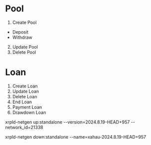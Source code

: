 # Pool
1. Create Pool
- Deposit
- Withdraw
2. Update Pool
3. Delete Pool
# Loan
1. Create Loan
2. Update Loan
3. Delete Loan
4. End Loan
4. Payment Loan
5. Drawdown Loan

xrpld-netgen up:standalone --version=2024.8.19-HEAD+957 --network_id=21338

xrpld-netgen down:standalone --name=xahau-2024.8.19-HEAD+957

